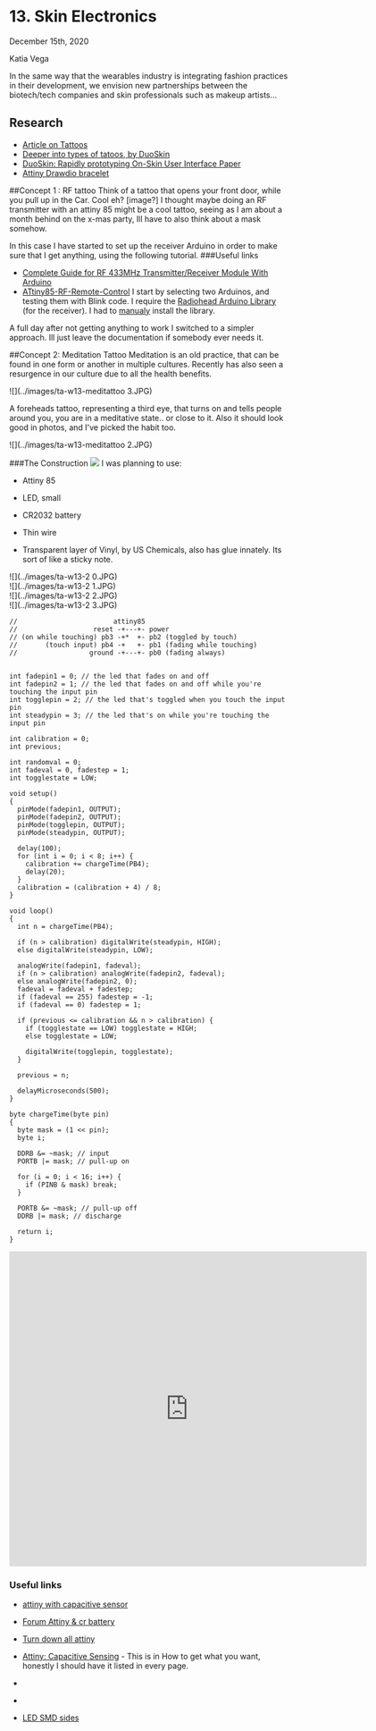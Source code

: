 # 13. Skin Electronics

December 15th, 2020

Katia Vega

In the same way that the wearables industry is integrating fashion practices in their development, we envision new partnerships between the biotech/tech companies and skin professionals such as makeup artists…

## Research

 - [Article on Tattoos](https://edgy.app/electronic-tattoos)
 - [Deeper into types of tatoos, by DuoSkin](https://duoskin.media.mit.edu/)
 - [DuoSkin: Rapidly prototyping On-Skin User Interface Paper](https://duoskin.media.mit.edu/duoskin_iswc16.pdf)
 - [Attiny Drawdio bracelet](https://www.kobakant.at/DIY/?p=6577)

##Concept 1 : RF tattoo
Think of a tattoo that opens your front door, while you pull up in the Car. Cool eh?
[image?]
I thought maybe doing an RF transmitter with an attiny 85 might be a cool tattoo, seeing as I am about a month behind on the x-mas party, Ill have to also think about a mask somehow.

In this case I have started to set up the receiver Arduino in order to make sure that I get anything, using the following tutorial.
###Useful links
- [Complete Guide for RF 433MHz Transmitter/Receiver Module With Arduino](https://randomnerdtutorials.com/rf-433mhz-transmitter-receiver-module-with-arduino/)
- [ATtiny85-RF-Remote-Control](https://www.instructables.com/ATtiny85-RF-Remote-Control/)
I start by selecting two Arduinos, and testing them with Blink code. I require the [Radiohead Arduino Library](https://github.com/PaulStoffregen/RadioHead) (for the receiver). I had to [manualy](https://www.arduino.cc/en/guide/libraries#toc4) install the library.


A full day after not getting anything to work I switched to a simpler approach. Ill just leave the documentation if somebody ever needs it.

##Concept 2: Meditation Tattoo
Meditation is an old practice, that can be found in one form or another in multiple cultures. Recently has also seen a resurgence in our culture due to all the health benefits.  


![](../images/ta-w13-meditattoo 3.JPG)

A foreheads tattoo, representing a third eye, that turns on and tells people around you, you are in a meditative state.. or close to it. Also it should look good in photos, and I've picked the habit too.

![](../images/ta-w13-meditattoo 2.JPG)

###The Construction
![](../images/ta-w13-meditatoo.JPG)
I was planning to use:  

 -  Attiny 85  

 -  LED, small  

 -  CR2032 battery  

 -  Thin wire  

 -  Transparent layer of Vinyl, by US Chemicals, also has glue innately.  Its sort of like a sticky note.  

![](../images/ta-w13-2 0.JPG)   
![](../images/ta-w13-2 1.JPG)  
![](../images/ta-w13-2 2.JPG)  
![](../images/ta-w13-2 3.JPG)  


   ```   
   //                        attiny85
   //                   reset -+---+- power
   // (on while touching) pb3 -+*  +- pb2 (toggled by touch)
   //       (touch input) pb4 -+   +- pb1 (fading while touching)
   //                  ground -+---+- pb0 (fading always)


   int fadepin1 = 0; // the led that fades on and off
   int fadepin2 = 1; // the led that fades on and off while you're touching the input pin
   int togglepin = 2; // the led that's toggled when you touch the input pin
   int steadypin = 3; // the led that's on while you're touching the input pin

   int calibration = 0;
   int previous;

   int randomval = 0;
   int fadeval = 0, fadestep = 1;
   int togglestate = LOW;

   void setup()
   {
     pinMode(fadepin1, OUTPUT);
     pinMode(fadepin2, OUTPUT);
     pinMode(togglepin, OUTPUT);
     pinMode(steadypin, OUTPUT);

     delay(100);
     for (int i = 0; i < 8; i++) {
       calibration += chargeTime(PB4);
       delay(20);
     }
     calibration = (calibration + 4) / 8;
   }

   void loop()
   {
     int n = chargeTime(PB4);

     if (n > calibration) digitalWrite(steadypin, HIGH);
     else digitalWrite(steadypin, LOW);

     analogWrite(fadepin1, fadeval);
     if (n > calibration) analogWrite(fadepin2, fadeval);
     else analogWrite(fadepin2, 0);
     fadeval = fadeval + fadestep;
     if (fadeval == 255) fadestep = -1;
     if (fadeval == 0) fadestep = 1;

     if (previous <= calibration && n > calibration) {
       if (togglestate == LOW) togglestate = HIGH;
       else togglestate = LOW;

       digitalWrite(togglepin, togglestate);
     }

     previous = n;

     delayMicroseconds(500);
   }

   byte chargeTime(byte pin)
   {
     byte mask = (1 << pin);
     byte i;

     DDRB &= ~mask; // input
     PORTB |= mask; // pull-up on

     for (i = 0; i < 16; i++) {
       if (PINB & mask) break;
     }

     PORTB &= ~mask; // pull-up off
     DDRB |= mask; // discharge

     return i;
   }

   ```

   <iframe src="https://player.vimeo.com/video/523993531" width="640" height="564" frameborder="0" allow="autoplay; fullscreen" allowfullscreen></iframe>

  
### Useful links

- [attiny with capacitive sensor](https://dev.mikamai.com/2014/07/09/attiny85-based-capacitive-sensor-led-switch/)
- [Forum Attiny & cr battery](https://forum.arduino.cc/index.php?topic=216543.0)
- [Turn down all attiny](http://www.nongnu.org/avr-libc/user-manual/group__avr__power.html)  
- [Attiny: Capacitive Sensing](https://www.kobakant.at/DIY/?p=4384) -  This is in How to get what you want, honestly I should have it listed in every page.

 - [](http://highlowtech.org/?p=1229)
 - [](https://create.arduino.cc/projecthub/arjun/programming-attiny85-with-arduino-uno-afb829)
 - [LED SMD sides](https://encrypted-tbn0.gstatic.com/images?q=tbn:ANd9GcRbC7EPwi9KnXoyFC1aetX9nqJ9c2lCuVxAjA&usqp=CAU)
